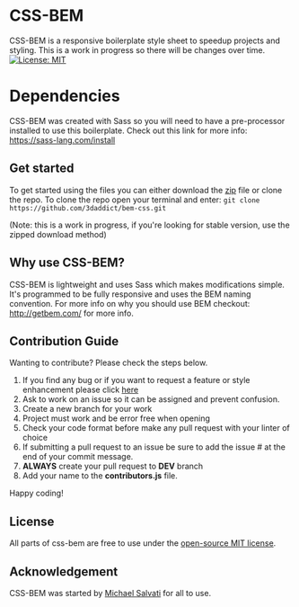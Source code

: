 # CSS-BEM
CSS-BEM is a responsive boilerplate style sheet to speedup projects and styling. This is a work in progress so there will be changes over time.
[![License: MIT](https://img.shields.io/badge/License-MIT-blue.svg)](https://opensource.org/licenses/MIT) 
# Dependencies 

CSS-BEM was created with Sass so you will need to have a pre-processor installed to use this boilerplate. Check out this link for more info: https://sass-lang.com/install

## Get started

To get started using the files you can either download the [zip](https://github.com/3daddict/bem-css/archive/master.zip) file or clone the repo.
To clone the repo open your terminal and enter: `git clone https://github.com/3daddict/bem-css.git`

(Note: this is a work in progress, if you're looking for stable version, use the zipped download method)

## Why use CSS-BEM?

CSS-BEM is lightweight and uses Sass which makes modifications simple. It's programmed to be fully responsive and uses the BEM naming convention. For more info on why you should use BEM checkout: http://getbem.com/ for more info.

##  Contribution Guide

Wanting to contribute? Please check the steps below.

 1. If you find any bug or if you want to request a feature or style enhancement please click [here](https://github.com/3daddict/bem-css/issues/new/choose)
 2. Ask to work on an issue so it can be assigned and prevent confusion.
 3. Create a new branch for your work
 4. Project must work and be error free when opening
 5. Check your code format before make any pull request with your linter of choice
 6. If submitting a pull request to an issue be sure to add the issue # at the end of your commit message.
 7. **ALWAYS** create your pull request to **DEV** branch
 8. Add your name to the **contributors.js** file.

Happy coding!

## License
All parts of css-bem are free to use under the [open-source MIT license](https://github.com/dhg/Skeleton/blob/master/LICENSE.md).

## Acknowledgement

CSS-BEM was started by [Michael Salvati](https://www.linkedin.com/in/msalvati/)  for all to use.